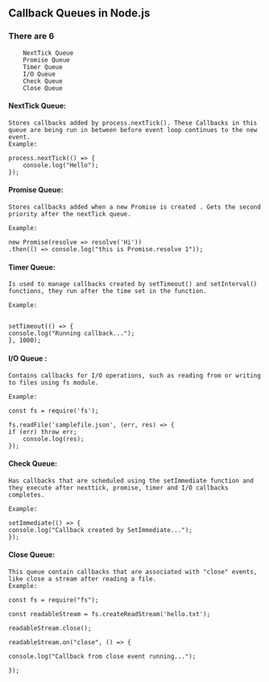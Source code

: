 
## Callback Queues in Node.js

### There are 6
        NextTick Queue
        Promise Queue
        Timer Queue
        I/O Queue
        Check Queue
        Close Queue

#### NextTick Queue:
    Stores callbacks added by process.nextTick(). These Callbacks in this queue are being run in between before event loop continues to the new event.
    Example:

    process.nextTick(() => {
        console.log("Hello");
    });

#### Promise Queue:
    Stores callbacks added when a new Promise is created . Gets the second priority after the nextTick queue.
    
    Example:

    new Promise(resolve => resolve('Hi'))
    .then(() => console.log("this is Promise.resolve 1"));


#### Timer Queue:
    Is used to manage callbacks created by setTimeout() and setInterval() functions, they run after the time set in the function. 
   
    Example:

  
    setTimeout(() => {
    console.log("Running callback...");
    }, 1000);

#### I/O Queue : 
    Contains callbacks for I/O operations, such as reading from or writing to files using fs module.
    
    Example:
   
    const fs = require('fs');
    
    fs.readFile('samplefile.json', (err, res) => {
    if (err) throw err;
        console.log(res);
    });

#### Check Queue: 
    Has callbacks that are scheduled using the setImmediate function and they execute after nexttick, promise, timer and I/O callbacks completes.
    
    Example:

    setImmediate(() => {
    console.log("Callback created by SetImmediate...");
    });

#### Close Queue: 
    This queue contain callbacks that are associated with "close" events, like close a stream after reading a file.
    Example:

    const fs = require("fs");

    const readableStream = fs.createReadStream('hello.txt');

    readableStream.close();

    readableStream.on("close", () => {

    console.log("Callback from close event running...");
    
    });



